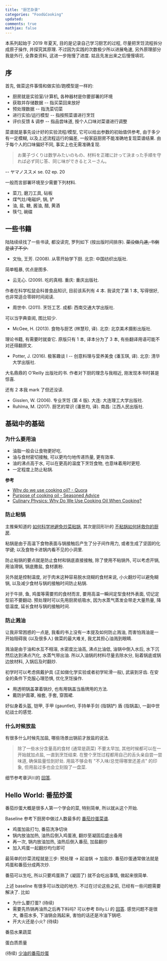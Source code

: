 ```yaml
---
title: "厨艺杂录"
categories: "Food&Cooking"
updated: 
comments: true
mathjax: false
---
```


本系列起始于 2019 年夏天, 目的是记录自己学习厨艺的过程, 尽量把烹饪流程拆分成原子操作, 并探究其原理. 不过因为实践的次数极少所以进展龟速, 另外原理部分我是外行, 全靠查资料, 这进一步拖慢了进度. 姑且先发出来之后慢慢填坑.

<!-- more -->

## 序

首先, 做菜这件事情和做实验/跑模型是一样的: 

- 厨房就是实验室/计算机, 各种器材是你要部署的环境
- 获取并存储数据 -- 指买菜回来放好
- 预处理数据 -- 指洗菜切菜
- 进行实验/运行模型 -- 指按照菜谱进行烹饪
- 评价反馈 & 调参 -- 指品尝味道, 按个人口味对菜谱进行调整

菜谱就是事先设计好的实验流程/模型, 它可以给出参数的初始值供参考, 由于多少有一定模糊, 以及上述流程运行的偏差, 一般家庭厨房不能准确地复现菜谱结果. 由于每个人的口味偏好不同, 事实上也无需准确复现.

> お菓子づくりは数学みたいのもの、材料を正確に計って決まった手順を守れば必ず同じ答、同じ味ができるとスーさん。

-- ヤマノススメ se. 02 ep. 20

一般而言部署环境至少需要下列材料.

- 菜刀, 磨刀工具, 砧板
- 煤气灶/电磁炉, 锅, 铲
- 油, 盐, 糖, 酱油, 醋, 黄酒
- 筷勺, 碗碟

## 一些书籍

陆陆续续找了一些书读, 都没读完, 罗列如下 (按出版时间排序). ~~菜没做几道, 书倒是读了不少.~~

- 文怡, 王芳. (2008). 从零开始学下厨. 北京: 中国纺织出版社.

简单粗暴, 优点是图多.

- 云无心. (2009). 吃的真相. 重庆: 重庆出版社.

作者在科学松鼠会科普食品知识, 目前该系列有 4 本. 我读完了第 1 本, 写得很好, 也非常适合零碎时间阅读.

- 周世中. (2011). 烹饪工艺. 成都: 西南交通大学出版社.

可以当字典查阅, 图比较少.

- McGee, H. (2013). 食物与厨艺 (林慧珍, 译). 北京: 北京美术摄影出版社.

理论书籍, 有需要时就查它. 原版只有 1 本, 译本分为了 3 本, 有些翻译用语可能不对还得翻原文.

- Potter, J. (2016). 极客趣谈 I -- 创意料理与营养美食 (潘玉琪, 译). 北京: 清华大学出版社.

大名鼎鼎的 O'Reilly 出版社的书. 作者对下厨的理念与我相近, 刚发现本书时甚是惊喜. 

还有 2 本我 mark 了但还没读.

- Gisslen, W. (2006). 专业烹饪 (第 4 版). 大连: 大连理工大学出版社.
- Ruhlma, M. (2017). 厨艺的常识 (潘昱均, 译). 南昌: 江西人民出版社.

## 基础中的基础

### 为什么要用油

- 油脂一般会让食物更好吃.
- 油与食材密切接触, 可以更均匀地传递热量, 更有效率.
- 油的沸点高于水, 可以在更高的温度下烹饪食物, 也意味着用时更短.
- 一定程度上防止粘锅.

**参考**

- [Why do we use cooking oil? - Quora](https://www.quora.com/Why-do-we-use-cooking-oil)
- [Purpose of cooking oil - Seasoned Advice](https://cooking.stackexchange.com/questions/69100/purpose-of-cooking-oil)
- [Culinary Physics: Why Do We Use Cooking Oil When Cooking?](http://culinaryphysics.blogspot.com/2014/03/why-do-we-use-cooking-oil.html)

### 防止粘锅

主推柴知道的 [如何科学地避免炒菜粘锅](https://www.bilibili.com/video/BV1YJ411x7Nn), 其次是回形针的 [不粘锅如何拯救你的厨房](https://www.bilibili.com/video/BV11E41187nH?from=search&seid=11211750370753492404).

粘锅是由于高温下食物表面与锅接触后产生了分子间作用力, 或者生成了坚固的化学键; 以及食物卡进锅内看不见的小洞里. 

防止粘锅的要点就是防止食材和锅底直接接触, 除了使用不粘锅外, 可以考虑开锅, 用油滑锅, 锅底撒盐, 食材裹粉. 

另外就是控制温度, 对于肉末这种容易脱水烧糊的食材来说, 小火翻炒可以避免糊锅, 以及减少食材与锅的接触时间防止粘锅.

对于牛排, 鱼, 鸡蛋等需要煎的食材而言, 要用高温一瞬间定型食材外表面, 切记定型前不要翻动. 预处理时可以先用厨房纸吸水, 因为水蒸气蒸发会带走大量热量, 降低温度, 延长食材与锅的接触时间.

### 防止溅油

让我非常困惑的一点是, 我看的书上没有一本提及如何防止溅油, 而害怕溅油是一开始阻碍我 (以及很多人) 做菜的最大难关, 我尤其担心油溅到眼睛.

溅油是由于油和水互不相溶, 水密度比油高, 沸点比油低, 油锅中倒入水后, 水下沉然后达到沸点汽化, 水蒸气带出油. 所以入油锅的材料尽量去除水分, 贴着锅底或锅边放材料, 入锅后及时翻炒.

初学时可以考虑佩戴护具 (正如做化学实验或者初学轮滑一般), 武装到牙齿. 在安全的条件下克服心理恐惧, 优化烹饪操作.

- 用透明锅盖罩着锅炒, 也有用锅盖当盾牌用的方法.
- 戴防护面罩, 袖套, 手套, 穿围裙.

好似身着头盔, 铠甲, 手甲 (gauntlet), 手持单手剑 (指锅铲) 盾 (指锅盖), 一副中世纪战士的感觉.

### 什么时候放盐

有很多什么时候先加盐, 哪些场景出锅前才放盐的说法.

> 除了一些水分含量高的食材 (通常是蔬菜) 不要太早加, 其他时候都可以在一开始就加点盐, 一直到烹饪结束. 在整个烹饪过程都用自己的舌头亲自尝一尝味道, 确保盐量恰到好处. 用盐不够会有 "不入味/总觉得哪里还差点" 的印象, 但用盐过多也会立刻毁了一盘菜. 

细节参考章沪川的 [回答](https://www.zhihu.com/question/23914243/answer/1193310391).

## Hello World: 番茄炒蛋

番茄炒蛋大概是很多人第一个学会的菜, 特别简单, 所以就从这个开始.

Baseline 参考下厨房中做过人数最多的 [番茄炒蛋菜谱](http://www.xiachufang.com/recipe/1012917/).

- 鸡蛋加盐打匀, 番茄洗净切块
- 锅内放油加热, 油热后倒入鸡蛋液, 翻炒至凝固后盛出备用
- 再一次, 锅内放油加热, 油热后倒入番茄, 加盐翻炒
- 加入鸡蛋一起翻炒均匀即可

最简单的炒菜流程就是三步: 预处理 -> 起油锅 -> 加盐炒. 番茄炒蛋通常做法就是鸡蛋和番茄分成两次炒. 

番茄可以生吃, 所以只要鸡蛋熟了 (凝固了) 就不会吃出事情, 做起来很简单.

上述 baseline 有很多可以改动的地方. 不过在讨论这些之前, 已经有一些问题需要解决了. 比如

- 为什么要打蛋? (待续)
- 需要先热锅再油热之后再下料吗? 可以参考 Billy.Li 的 [回答](https://www.zhihu.com/question/48700795). 感觉问题不是很大, 番茄水多, 下油锅会溅起来, 害怕的话还是冷油下锅吧.
- 开大火还是小火? (待续)

番茄水果蔬菜

蛋白质质量

(待续) [少油的番茄炒蛋](https://zhuanlan.zhihu.com/p/30438318)